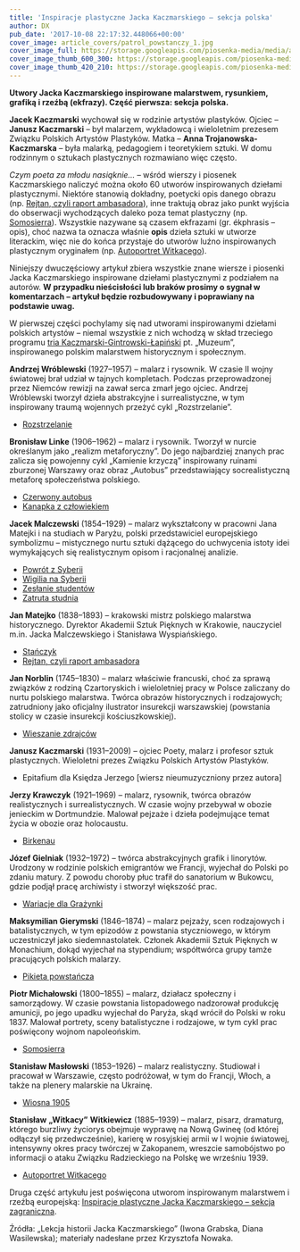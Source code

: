 ```yaml
---
title: 'Inspiracje plastyczne Jacka Kaczmarskiego – sekcja polska'
author: DX
pub_date: '2017-10-08 22:17:32.448066+00:00'
cover_image: article_covers/patrol_powstanczy_1.jpg
cover_image_full: https://storage.googleapis.com/piosenka-media/media/article_covers/patrol_powstanczy_1.jpg
cover_image_thumb_600_300: https://storage.googleapis.com/piosenka-media/media/article_covers/patrol_powstanczy_1.jpg.600x300_q85_crop_upscale.jpg
cover_image_thumb_420_210: https://storage.googleapis.com/piosenka-media/media/article_covers/patrol_powstanczy_1.jpg.420x210_q85_crop_upscale.jpg
---
```


**Utwory Jacka Kaczmarskiego inspirowane malarstwem, rysunkiem, grafiką i rzeźbą \(ekfrazy\). Część pierwsza: sekcja polska.**

**Jacek Kaczmarski** wychował się w rodzinie artystów plastyków. Ojciec – **Janusz Kaczmarski** – był malarzem, wykładowcą i wieloletnim prezesem Związku Polskich Artystów Plastyków. Matka – **Anna Trojanowska\-Kaczmarska** – była malarką, pedagogiem i teoretykiem sztuki. W domu rodzinnym o sztukach plastycznych rozmawiano więc często.

_Czym poeta za młodu nasiąknie…_ – wśród wierszy i piosenek Kaczmarskiego naliczyć można około 60 utworów inspirowanych dziełami plastycznymi. Niektóre stanowią dokładny, poetycki opis danego obrazu \(np. [Rejtan, czyli raport ambasadora](https://www.piosenkaztekstem.pl/opracowanie/jacek\-kaczmarski\-rejtan\-czyli\-raport\-ambasadora/)\), inne traktują obraz jako punkt wyjścia do obserwacji wychodzących daleko poza temat plastyczny \(np. [Somosierra](https://www.piosenkaztekstem.pl/opracowanie/jacek\-kaczmarski\-somosierra/)\). Wszystkie nazywane są czasem ekfrazami \(gr. ékphrasis – opis\), choć nazwa ta oznacza właśnie **opis** dzieła sztuki w utworze literackim, więc nie do końca przystaje do utworów luźno inspirowanych plastycznym oryginałem \(np. [Autoportret Witkacego](https://www.piosenkaztekstem.pl/opracowanie/jacek\-kaczmarski\-autoportret\-witkacego/)\).

Niniejszy dwuczęściowy artykuł zbiera wszystkie znane wiersze i piosenki Jacka Kaczmarskiego inspirowane dziełami plastycznymi z podziałem na autorów. **W przypadku nieścisłości lub braków prosimy o sygnał w komentarzach** **– artykuł będzie rozbudowywany i poprawiany na podstawie uwag.**

W pierwszej części pochylamy się nad utworami inspirowanymi dziełami polskich artystów – niemal wszystkie z nich wchodzą w skład trzeciego programu [tria Kaczmarski\-Gintrowski\-Łapiński](https://www.piosenkaztekstem.pl/spiewnik/kaczmarski\-gintrowski\-lapinski/) pt. „Muzeum”, inspirowanego polskim malarstwem historycznym i społecznym.

**Andrzej Wróblewski** \(1927–1957\) – malarz i rysownik. W czasie II wojny światowej brał udział w tajnych kompletach. Podczas przeprowadzonej przez Niemców rewizji na zawał serca zmarł jego ojciec. Andrzej Wróblewski tworzył dzieła abstrakcyjne i surrealistyczne, w tym inspirowany traumą wojennych przeżyć cykl „Rozstrzelanie”.

- [Rozstrzelanie](https://www.piosenkaztekstem.pl/opracowanie/jacek\-kaczmarski\-rozstrzelanie/)

**Bronisław Linke** \(1906–1962\) – malarz i rysownik. Tworzył w nurcie określanym jako „realizm metaforyczny”. Do jego najbardziej znanych prac zalicza się powojenny cykl „Kamienie krzyczą” inspirowany ruinami zburzonej Warszawy oraz obraz „Autobus” przedstawiający socrealistyczną metaforę społeczeństwa polskiego.

- [Czerwony autobus](https://www.piosenkaztekstem.pl/opracowanie/jacek\-kaczmarski\-czerwony\-autobus/)
- [Kanapka z człowiekiem](https://www.piosenkaztekstem.pl/opracowanie/jacek\-kaczmarski\-kanapka\-z\-czlowiekiem/)

**Jacek Malczewski** \(1854–1929\) – malarz wykształcony w pracowni Jana Matejki i na studiach w Paryżu, polski przedstawiciel europejskiego symbolizmu – mistycznego nurtu sztuki dążącego do uchwycenia istoty idei wymykających się realistycznym opisom i racjonalnej analizie.

- [Powrót z Syberii](https://www.piosenkaztekstem.pl/opracowanie/jacek\-kaczmarski\-powrot\-z\-syberii/)
- [Wigilia na Syberii](https://www.piosenkaztekstem.pl/opracowanie/jacek\-kaczmarski\-wigilia\-na\-syberii/)
- [Zesłanie studentów](https://www.piosenkaztekstem.pl/opracowanie/jacek\-kaczmarski\-zeslanie\-studentow/)
- [Zatruta studnia](https://www.piosenkaztekstem.pl/opracowanie/jacek\-kaczmarski\-zatruta\-studnia/)

**Jan Matejko** \(1838–1893\) – krakowski mistrz polskiego malarstwa historycznego. Dyrektor Akademii Sztuk Pięknych w Krakowie, nauczyciel m.in. Jacka Malczewskiego i Stanisława Wyspiańskiego.

- [Stańczyk](https://www.piosenkaztekstem.pl/opracowanie/jacek\-kaczmarski\-stanczyk/)
- [Rejtan, czyli raport ambasadora](https://www.piosenkaztekstem.pl/opracowanie/jacek\-kaczmarski\-rejtan\-czyli\-raport\-ambasadora/)

**Jan Norblin** \(1745–1830\) – malarz właściwie francuski, choć za sprawą związków z rodziną Czartoryskich i wieloletniej pracy w Polsce zaliczany do nurtu polskiego malarstwa. Twórca obrazów historycznych i rodzajowych; zatrudniony jako oficjalny ilustrator insurekcji warszawskiej \(powstania stolicy w czasie insurekcji kościuszkowskiej\).

- [Wieszanie zdrajców](https://www.piosenkaztekstem.pl/opracowanie/jacek\-kaczmarski\-wieszanie\-zdrajcow/)

**Janusz Kaczmarski** \(1931–2009\) – ojciec Poety, malarz i profesor sztuk plastycznych. Wieloletni prezes Związku Polskich Artystów Plastyków.

- Epitafium dla Księdza Jerzego \[wiersz nieumuzyczniony przez autora\]

**Jerzy Krawczyk** \(1921–1969\) – malarz, rysownik, twórca obrazów realistycznych i surrealistycznych. W czasie wojny przebywał w obozie jenieckim w Dortmundzie. Malował pejzaże i dzieła podejmujące temat życia w obozie oraz holocaustu.

- [Birkenau](https://www.piosenkaztekstem.pl/opracowanie/jacek\-kaczmarski\-birkenau/)

**Józef Gielniak** \(1932–1972\) – twórca abstrakcyjnych grafik i linorytów. Urodzony w rodzinie polskich emigrantów we Francji, wyjechał do Polski po zdaniu matury. Z powodu choroby płuc trafił do sanatorium w Bukowcu, gdzie podjął pracę archiwisty i stworzył większość prac.

- [Wariacje dla Grażynki](https://www.piosenkaztekstem.pl/opracowanie/jacek\-kaczmarski\-wariacje\-dla\-grazynki/)

**Maksymilian Gierymski** \(1846–1874\) – malarz pejzaży, scen rodzajowych i batalistycznych, w tym epizodów z powstania styczniowego, w którym uczestniczył jako siedemnastolatek. Członek Akademii Sztuk Pięknych w Monachium, dokąd wyjechał na stypendium; współtwórca grupy  tamże pracujących polskich malarzy.

- [Pikieta powstańcza](https://www.piosenkaztekstem.pl/opracowanie/jacek\-kaczmarski\-pikieta\-powstancza/)

**Piotr Michałowski** \(1800–1855\) – malarz, działacz społeczny i samorządowy. W czasie powstania listopadowego nadzorował produkcję amunicji, po jego upadku wyjechał do Paryża, skąd wrócił do Polski w roku 1837. Malował portrety, sceny batalistyczne i rodzajowe, w tym cykl prac poświęcony wojnom napoleońskim.

- [Somosierra](https://www.piosenkaztekstem.pl/opracowanie/jacek\-kaczmarski\-somosierra/)

**Stanisław Masłowski** \(1853–1926\) – malarz realistyczny. Studiował i pracował w Warszawie, często podróżował, w tym do Francji, Włoch, a także na plenery malarskie na Ukrainę.

- [Wiosna 1905](https://www.piosenkaztekstem.pl/opracowanie/jacek\-kaczmarski\-wiosna\-1905/)

**Stanisław** **„Witkacy”** **Witkiewicz** \(1885–1939\) – malarz, pisarz, dramaturg, którego burzliwy życiorys obejmuje wyprawę na Nową Gwineę \(od której odłączył się przedwcześnie\), karierę w rosyjskiej armii w I wojnie światowej, intensywny okres pracy twórczej w Zakopanem, wreszcie samobójstwo po informacji o ataku Związku Radzieckiego na Polskę we wrześniu 1939.

- [Autoportret Witkacego](https://www.piosenkaztekstem.pl/opracowanie/jacek\-kaczmarski\-autoportret\-witkacego/)

Druga część artykułu jest poświęcona utworom inspirowanym malarstwem i rzeźbą europejską: 
[Inspiracje plastyczne Jacka Kaczmarskiego – sekcja zagraniczna](https://www.piosenkaztekstem.pl/artykuly/inspiracje\-plastyczne\-jacka\-kaczmarskiego\-sekcja\-zagraniczna/).

Źródła: „Lekcja historii Jacka Kaczmarskiego” \(Iwona Grabska, Diana Wasilewska\); materiały nadesłane przez Krzysztofa Nowaka.